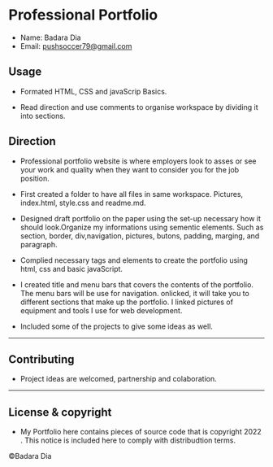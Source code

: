 # Professional Portfolio

- Name: Badara Dia
- Email: pushsoccer79@gmail.com

## Usage

- Formated HTML, CSS and javaScrip Basics.

- Read direction and use comments to organise workspace by dividing it into sections.

## Direction
- Professional portfolio website is where employers look to asses or see your work and quality when they want to consider you for the job position.

- First created a folder to have all files in same workspace. Pictures, index.html, style.css and readme.md.

- Designed draft portfolio on the paper using the set-up necessary how it should look.Organize my informations using sementic elements. Such as section, border, div,navigation, pictures, butons, padding, marging, and paragraph.

- Complied necessary tags and elements to create the portfolio using html, css and basic javaScript.

- I created title and menu bars that covers the contents of the portfolio. The menu bars will be use for navigation. onlicked, it will take you to different sections that make up the portfolio. I linked pictures of equipment and tools I use for web development.

- Included some of the projects to give some ideas as well.


---
## Contributing
- Project ideas are welcomed, partnership and colaboration.

---

## License & copyright
- My Portfolio here contains pieces of source code that is copyright 2022 . This notice is included here to comply with distribudtion terms.

©Badara Dia
